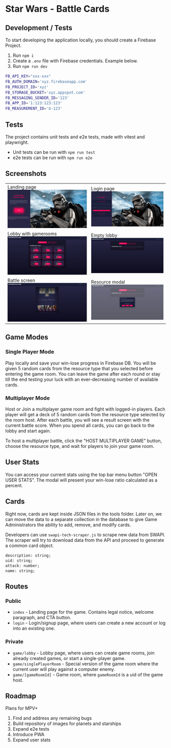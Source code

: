 # Star Wars - Battle Cards

## Development / Tests

To start developing the application locally, you should create a Firebase Project.

1. Run `npm i`
2. Create a `.env` file with Firebase credentials. Example below.
3. Run `npm run dev`

```bash
FB_API_KEY="xxx-xxx"
FB_AUTH_DOMAIN='xyz.firebaseapp.com'
FB_PROJECT_ID='xyz'
FB_STORAGE_BUCKET='xyz.appspot.com'
FB_MESSAGING_SENDER_ID='123'
FB_APP_ID='1:123:123:123'
FB_MEASUREMENT_ID='G-123'
```

## Tests

The project contains unit tests and e2e tests, made with vitest and playwright.

- Unit tests can be run with `npm run test`
- e2e tests can be run with `npm run e2e`

## Screenshots

|          |          |
| -------- | -------- |
| Landing page ![Index](docs/images/swbc-presentation-1.png)| Login page ![Login](docs/images/swbc-presentation-2.png)| 
| Lobby with gamerooms ![Lobby](docs/images/swbc-presentation-3.png)| Empty lobby ![Lobby](docs/images/swbc-presentation-4.png)|
| Battle screen ![Battle](docs/images/swbc-presentation-5.png)| Resource modal ![Resource](docs/images/swbc-presentation-6.png)|

## Game Modes

### Single Player Mode

Play locally and save your win-lose progress in Firebase DB. You will be given 5 random cards from the resource type that you selected before entering the game room. You can leave the game after each round or stay till the end testing your luck with an ever-decreasing number of available cards.

### Multiplayer Mode

Host or Join a multiplayer game room and fight with logged-in players. Each player will get a deck of 5 random cards from the resource type selected by the room host. After each battle, you will see a result screen with the current battle score. When you spend all cards, you can go back to the lobby and start again.

To host a multiplayer battle, click the "HOST MULTIPLAYER GAME" button, choose the resource type, and wait for players to join your game room.

## User Stats

You can access your current stats using the top bar menu button "OPEN USER STATS". The modal will present your win-lose ratio calculated as a percent.

## Cards

Right now, cards are kept inside JSON files in the tools folder. Later on, we can move the data to a separate collection in the database to give Game Administrators the ability to add, remove, and modify cards.

Developers can use `swapi-tech-scraper.js` to scrape new data from SWAPI. The scraper will try to download data from the API and proceed to generate a common card object.

```
description: string;
uid: string;
attack: number;
name: string;
```
## Routes

### Public

- `index` - Landing page for the game. Contains legal notice, welcome paragraph, and CTA button.
- `login` - Login/signup page, where users can create a new account or log into an existing one.

### Private

- `game/lobby` - Lobby page, where users can create game rooms, join already created games, or start a single-player game.
- `game/singlePlayerRoom` - Special version of the game room where the current user will play against a computer enemy.
- `game/[gameRoomId]` - Game room, where `gameRoomId` is a uid of the game host.

## Roadmap

Plans for MPV+

1. Find and address any remaining bugs
2. Build repository of images for planets and starships
3. Expand e2e tests
4. Introduce PWA
5. Expand user stats